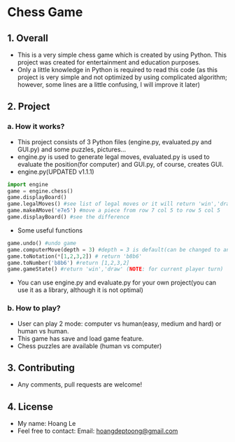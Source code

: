 # Chess Game
## 1. Overall
- This is a very simple chess game which is created by using Python. This project was created for entertainment and education purposes.
- Only a little knowledge in Python is required to read this code (as this project is very simple and not optimized by using complicated algorithm; however, some lines are a little confusing, I will improve it later)
## 2. Project
### a. How it works?
- This project consists of 3 Python files (engine.py, evaluated.py and GUI.py) and some puzzles, pictures...
- engine.py is used to generate legal moves, evaluated.py is used to evaluate the position(for computer) and GUI.py, of course, creates GUI.
- engine.py(UPDATED v1.1.1)
```python
import engine
game = engine.chess()
game.displayBoard()
game.legalMoves() #see list of legal moves or it will return 'win','draw','checkmate'
game.makeAMove('e7e5') #move a piece from row 7 col 5 to row 5 col 5
game.displayBoard() #see the difference
```
- Some useful functions
```python
game.undo() #undo game
game.computerMove(depth = 3) #depth = 3 is default(can be changed to any integer number which is bigger than 0). Return a list which consists of small lists(all of them are best move). Eg: [[1,2,3,2],[4,3,2,2]], move from row 1,col 2 to row 3 col 2 or row 4 col 3 to row 2 col 2 is the best
game.toNotation(*[1,2,3,2]) # return 'b8b6'
game.toNumber('b8b6') #return [1,2,3,2]
game.gameState() #return 'win','draw' (NOTE: for current player turn)
```
- You can use engine.py and evaluate.py for your own project(you can use it as a library, although it is not optimal)
### b. How to play?
- User can play 2 mode: computer vs human(easy, medium and hard) or human vs human. 
- This game has save and load game feature.
- Chess puzzles are available (human vs computer) 
## 3. Contributing
- Any comments, pull requests are welcome!
## 4. License
- My name: Hoang Le
- Feel free to contact: Email: hoangdeptoong@gmail.com
